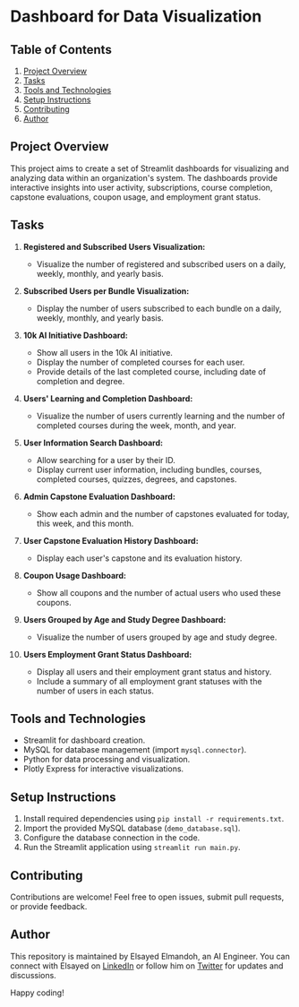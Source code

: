 # Dashboard for Data Visualization

## Table of Contents
1. [Project Overview](#project-overview)
2. [Tasks](#tasks)
3. [Tools and Technologies](#tools-and-technologies)
4. [Setup Instructions](#setup-instructions)
5. [Contributing](#contributing)
6. [Author](#author)


## Project Overview

This project aims to create a set of Streamlit dashboards for visualizing and analyzing data within an organization's system. The dashboards provide interactive insights into user activity, subscriptions, course completion, capstone evaluations, coupon usage, and employment grant status.

## Tasks

1. **Registered and Subscribed Users Visualization:**
   - Visualize the number of registered and subscribed users on a daily, weekly, monthly, and yearly basis.

2. **Subscribed Users per Bundle Visualization:**
   - Display the number of users subscribed to each bundle on a daily, weekly, monthly, and yearly basis.

3. **10k AI Initiative Dashboard:**
   - Show all users in the 10k AI initiative.
   - Display the number of completed courses for each user.
   - Provide details of the last completed course, including date of completion and degree.

4. **Users' Learning and Completion Dashboard:**
   - Visualize the number of users currently learning and the number of completed courses during the week, month, and year.

5. **User Information Search Dashboard:**
   - Allow searching for a user by their ID.
   - Display current user information, including bundles, courses, completed courses, quizzes, degrees, and capstones.

6. **Admin Capstone Evaluation Dashboard:**
   - Show each admin and the number of capstones evaluated for today, this week, and this month.

7. **User Capstone Evaluation History Dashboard:**
   - Display each user's capstone and its evaluation history.

8. **Coupon Usage Dashboard:**
   - Show all coupons and the number of actual users who used these coupons.

9. **Users Grouped by Age and Study Degree Dashboard:**
   - Visualize the number of users grouped by age and study degree.

10. **Users Employment Grant Status Dashboard:**
    - Display all users and their employment grant status and history.
    - Include a summary of all employment grant statuses with the number of users in each status.

## Tools and Technologies

- Streamlit for dashboard creation.
- MySQL for database management (import `mysql.connector`).
- Python for data processing and visualization.
- Plotly Express for interactive visualizations.

## Setup Instructions

1. Install required dependencies using `pip install -r requirements.txt`.
2. Import the provided MySQL database (`demo_database.sql`).
3. Configure the database connection in the code.
4. Run the Streamlit application using `streamlit run main.py`.

## Contributing

Contributions are welcome! Feel free to open issues, submit pull requests, or provide feedback.

## Author

This repository is maintained by Elsayed Elmandoh, an AI Engineer. You can connect with Elsayed on [LinkedIn](https://www.linkedin.com/in/elsayed-elmandoh-77544428a/) or follow him on [Twitter](https://twitter.com/elsayedelmandoo) for updates and discussions.

Happy coding!
